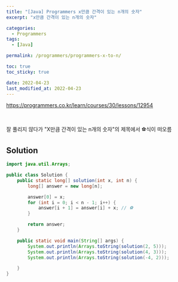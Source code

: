 ```yaml
---
title: "[Java] Programmers x만큼 간격이 있는 n개의 숫자"
excerpt: "x만큼 간격이 있는 n개의 숫자"

categories:
  - Programmers
tags:
  - [Java]

permalink: /programmers/programmers-x-to-n/

toc: true
toc_sticky: true

date: 2022-04-23
last_modified_at: 2022-04-23
---
```


<https://programmers.co.kr/learn/courses/30/lessons/12954>

<br>

잘 풀리지 않다가 "X만큼 간격이 있는 n개의 숫자"의 제목에서 ⚽식이 떠오름


## Solution

```java
import java.util.Arrays;

public class Solution {
    public static long[] solution(int x, int n) {
        long[] answer = new long[n];

        answer[0] = x;
        for (int i = 0; i < n - 1; i++) {
            answer[i + 1] = answer[i] + x; // ⚽
        }

        return answer;
    }

    public static void main(String[] args) {
        System.out.println(Arrays.toString(solution(2, 5)));
        System.out.println(Arrays.toString(solution(4, 3)));
        System.out.println(Arrays.toString(solution(-4, 2)));

    }
}

```
